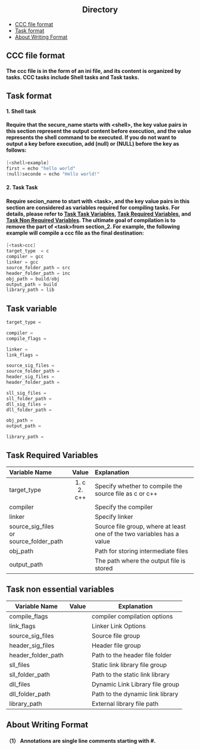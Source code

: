 ## <div align="center">Directory</div>
- [CCC file format](#ccc-file-format)
- [Task format](#task-format)
- [About Writing Format](#about-writing-format)

## CCC file format
#### The ccc file is in the form of an ini file, and its content is organized by tasks. CCC tasks include Shell tasks and Task tasks.

## Task format
#### 1.  Shell task
#### Require that the secure_name starts with \<shell>, the key value pairs in this section represent the output content before execution, and the value represents the shell command to be executed. If you do not want to output a key before execution, add (null) or (NULL) before the key as follows:
```c
[<shell>example]
first = echo "hello world"
(null)seconde = echo "Hello world!"
```

#### 2.  Task Task
#### Require secion_name to start with \<task>, and the key value pairs in this section are considered as variables required for compiling tasks. For details, please refer to [Task Task Variables](#task-variable), [Task Required Variables](#task-required-variables), and [Task Non Required Variables](#task-non-essential-variables). The ultimate goal of compilation is to remove the part of \<task>from section_2. For example, the following example will compile a ccc file as the final destination:
```c
[<task>ccc]
target_type  = c
compiler = gcc
linker = gcc
source_folder_path = src
header_folder_path = inc
obj_path = build/obj
output_path = build
library_path = lib
```

## Task variable
```c
target_type =

compiler =
compile_flags = 

linker = 
link_flags =

source_sig_files = 
source_folder_path =
header_sig_files = 
header_folder_path =

sll_sig_files = 
sll_folder_path = 
dll_sig_files = 
dll_folder_path =

obj_path =
output_path =

library_path =
```

## Task Required Variables
|Variable Name | Value | Explanation|
|:-|:-:|:-|
|target_type|1.  c<br>2. c++| Specify whether to compile the source file as c or c++|
|compiler | | Specify the compiler|
|linker | | Specify linker|
|source_sig_files<br>or source_folder_path | | Source file group, where at least one of the two variables has a value|
|obj_path | | Path for storing intermediate files|
|output_path | | The path where the output file is stored|

## Task non essential variables
|Variable Name | Value | Explanation|
|-|-|-|
|compile_flags | | compiler compilation options|
|link_flags | | Linker Link Options|
|source_sig_files | | Source file group|
|header_sig_files | | Header file group|
|header_folder_path | | Path to the header file folder|
|sll_files | | Static link library file group|
|sll_folder_path | | Path to the static link library|
|dll_files | | Dynamic Link Library file group|
|dll_folder_path | | Path to the dynamic link library|
|library_path | | External library file path|


## About Writing Format
#### （1） Annotations are single line comments starting with #.
